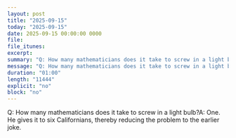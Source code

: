 ```yaml
---
layout: post
title: "2025-09-15"
today: "2025-09-15"
date: 2025-09-15 00:00:00 0000
file:
file_itunes:
excerpt:
summary: "Q: How many mathematicians does it take to screw in a light bulb?A: One. He gives it to six Californians, thereby reducing the problem to the earlier joke."
message: "Q: How many mathematicians does it take to screw in a light bulb?A: One. He gives it to six Californians, thereby reducing the problem to the earlier joke."
duration: "01:00"
length: "11444"
explicit: "no"
block: "no"
---
```

Q: How many mathematicians does it take to screw in a light bulb?A: One. He gives it to six Californians, thereby reducing the problem to the earlier joke.

